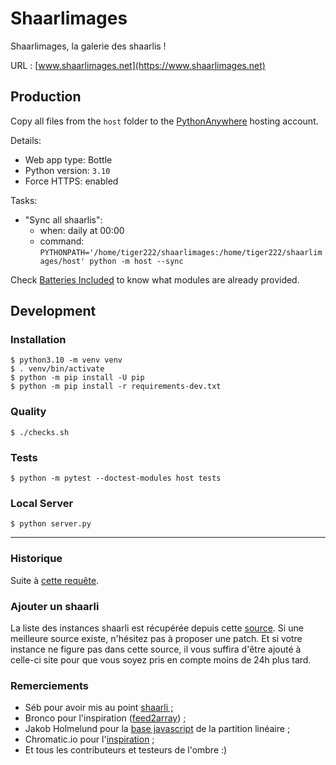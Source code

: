 # Shaarlimages

Shaarlimages, la galerie des shaarlis !

URL : [www.shaarlimages.net](https://www.shaarlimages.net)

## Production

Copy all files from the `host` folder to the [PythonAnywhere](https://www.pythonanywhere.com) hosting account.

Details:
- Web app type: Bottle
- Python version: `3.10`
- Force HTTPS: enabled

Tasks:
- "Sync all shaarlis":
  - when: daily at 00:00
  - command: `PYTHONPATH='/home/tiger222/shaarlimages:/home/tiger222/shaarlimages/host' python -m host --sync`

Check [Batteries Included](https://www.pythonanywhere.com/batteries_included/) to know what modules are already provided.

## Development

### Installation

```console
$ python3.10 -m venv venv
$ . venv/bin/activate
$ python -m pip install -U pip
$ python -m pip install -r requirements-dev.txt
```

### Quality

```console
$ ./checks.sh
```

### Tests

```console
$ python -m pytest --doctest-modules host tests
```

### Local Server

```console
$ python server.py
```

---

### Historique

Suite à [cette requête](http://sebsauvage.net/paste/?b1176a415f9bbe17#CIT+sEj+1tsMW8IAWBipoVJiNBcgLt81Gm79rxuiVnU).  

### Ajouter un shaarli

La liste des instances shaarli est récupérée depuis cette [source](host/config.py#L17).
Si une meilleure source existe, n'hésitez pas à proposer une patch.
Et si votre instance ne figure pas dans cette source, il vous suffira d'être ajouté à celle-ci site pour que vous soyez pris en compte moins de 24h plus tard.

### Remerciements

- Séb pour avoir mis au point [shaarli ;](http://sebsauvage.net/wiki/doku.php?id=php:shaarli)  
- Bronco pour l'inspiration ([feed2array](http://www.warriordudimanche.net/article178/feed2array-obtenir-un-flux-rss-atom-sous-forme-de-tableau)) ;  
- Jakob Holmelund pour la [base javascript](https://github.com/jakobholmelund/fitpicsjs) de la partition linéaire ;  
- Chromatic.io pour l'[inspiration](http://www.chromatic.io/FQrLQsb) ;  
- Et tous les contributeurs et testeurs de l'ombre :)
